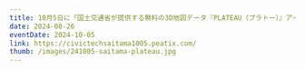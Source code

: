 ```yaml
---
title: 10月5日に「国土交通省が提供する無料の3D地図データ『PLATEAU（プラトー）』アイデアソンinさいたま」を開催します。テクノロジーやITはちょっと苦手という人でも、スタッフがサポートするので安心してご参加できます。
date: 2024-08-26
eventDate: 2024-10-05
link: https://civictechsaitama1005.peatix.com/
thumb: /images/241005-saitama-plateau.jpg
---
```

